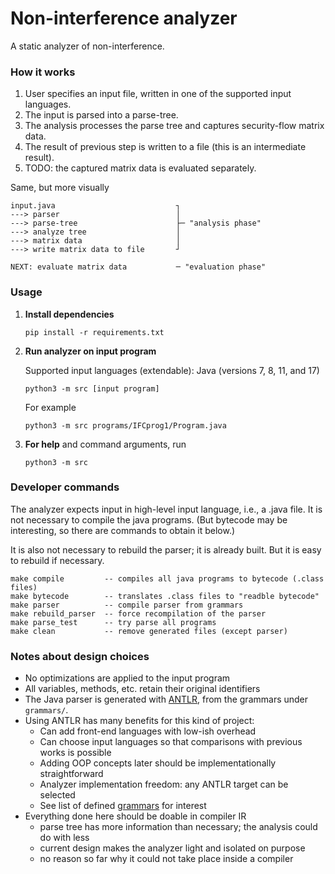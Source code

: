 # Non-interference analyzer 

A static analyzer of non-interference.

### How it works

1. User specifies an input file, written in one of the supported input languages.
2. The input is parsed into a parse-tree.
3. The analysis processes the parse tree and captures security-flow matrix data.
4. The result of previous step is written to a file (this is an intermediate result).
5. TODO: the captured matrix data is evaluated separately. 

Same, but more visually

```
input.java                           ┐
---> parser                          │
---> parse-tree                      ├─ "analysis phase"
---> analyze tree                    │  
---> matrix data                     │
---> write matrix data to file       ┘

NEXT: evaluate matrix data           ─ "evaluation phase"  
```


### Usage


1. **Install dependencies**

   ```
   pip install -r requirements.txt
   ```

2. **Run analyzer on input program**

   Supported input languages (extendable): Java (versions 7, 8, 11, and 17)

   ```
   python3 -m src [input program]
   ```

   For example

   ```
   python3 -m src programs/IFCprog1/Program.java
   ```

3. **For help** and command arguments, run 

   ```
   python3 -m src
   ```
   
### Developer commands

The analyzer expects input in high-level input language, i.e., a .java file. 
It is not necessary to compile the java programs.
(But bytecode may be interesting, so there are commands to obtain it below.)

It is also not necessary to rebuild the parser; it is already built.
But it is easy to rebuild if necessary.

```
make compile         -- compiles all java programs to bytecode (.class files)
make bytecode        -- translates .class files to "readble bytecode"
make parser          -- compile parser from grammars
make rebuild_parser  -- force recompilation of the parser
make parse_test      -- try parse all programs
make clean           -- remove generated files (except parser)
```

### Notes about design choices

* No optimizations are applied to the input program
* All variables, methods, etc. retain their original identifiers
* The Java parser is generated with [ANTLR](https://www.antlr.org/), from the grammars under `grammars/`.
* Using ANTLR has many benefits for this kind of project:
  * Can add front-end languages with low-ish overhead 
  * Can choose input languages so that comparisons with previous works is possible 
  * Adding OOP concepts later should be implementationally straightforward
  * Analyzer implementation freedom: any ANTLR target can be selected
  * See list of defined [grammars](https://github.com/antlr/grammars-v4) for interest
* Everything done here should be doable in compiler IR
  * parse tree has more information than necessary; the analysis could do with less
  * current design makes the analyzer light and isolated on purpose 
  * no reason so far why it could not take place inside a compiler
    



